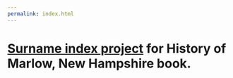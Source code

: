 ```yaml
---
permalink: index.html
---
```

# [Surname index project](marlow/index.html) for History of Marlow, New Hampshire book.
